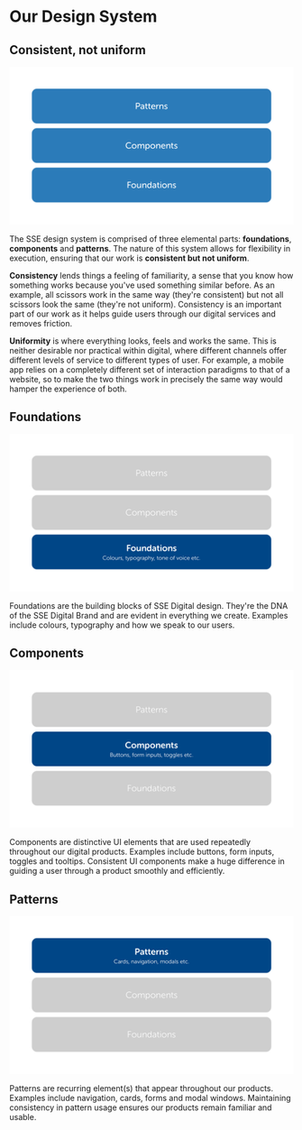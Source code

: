 # Our Design System

## Consistent, not uniform

![](../.gitbook/assets/structure-overview.png)

The SSE design system is comprised of three elemental parts: **foundations**, **components** and **patterns**. The nature of this system allows for flexibility in execution, ensuring that our work is **consistent but not uniform**.

**Consistency** lends things a feeling of familiarity, a sense that you know how something works because you've used something similar before. As an example, all scissors work in the same way \(they're consistent\) but not all scissors look the same \(they're not uniform\). Consistency is an important part of our work as it helps guide users through our digital services and removes friction.

**Uniformity** is where everything looks, feels and works the same. This is neither desirable nor practical within digital, where different channels offer different levels of service to different types of user. For example, a mobile app relies on a completely different set of interaction paradigms to that of a website, so to make the two things work in precisely the same way would hamper the experience of both.

## Foundations

![](../.gitbook/assets/structure-foundations.png)

Foundations are the building blocks of SSE Digital design. They're the DNA of the SSE Digital Brand and are evident in everything we create. Examples include colours, typography and how we speak to our users.

## Components

![](../.gitbook/assets/structure-components.png)

Components are distinctive UI elements that are used repeatedly throughout our digital products. Examples include buttons, form inputs, toggles and tooltips. Consistent UI components make a huge difference in guiding a user through a product smoothly and efficiently.

## Patterns

![](../.gitbook/assets/structure-patterns.png)

Patterns are recurring element\(s\) that appear throughout our products. Examples include navigation, cards, forms and modal windows. Maintaining consistency in pattern usage ensures our products remain familiar and usable.  
  
  
  


